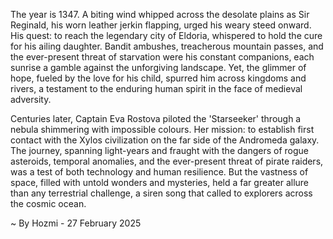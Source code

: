
The year is 1347.  A biting wind whipped across the desolate plains as Sir Reginald, his worn leather jerkin flapping, urged his weary steed onward.  His quest: to reach the legendary city of Eldoria, whispered to hold the cure for his ailing daughter.  Bandit ambushes, treacherous mountain passes, and the ever-present threat of starvation were his constant companions, each sunrise a gamble against the unforgiving landscape.  Yet, the glimmer of hope, fueled by the love for his child, spurred him across kingdoms and rivers, a testament to the enduring human spirit in the face of medieval adversity.

Centuries later, Captain Eva Rostova piloted the 'Starseeker' through a nebula shimmering with impossible colours. Her mission: to establish first contact with the Xylos civilization on the far side of the Andromeda galaxy.  The journey, spanning light-years and fraught with the dangers of rogue asteroids, temporal anomalies, and the ever-present threat of pirate raiders, was a test of both technology and human resilience.  But the vastness of space, filled with untold wonders and mysteries, held a far greater allure than any terrestrial challenge, a siren song that called to explorers across the cosmic ocean.

~ By Hozmi - 27 February 2025
